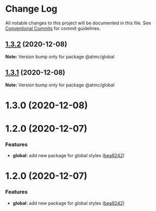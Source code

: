 # Change Log

All notable changes to this project will be documented in this file.
See [Conventional Commits](https://conventionalcommits.org) for commit guidelines.

## [1.3.2](https://github.com/atmc/atmc/compare/@atmc/global@1.3.1...@atmc/global@1.3.2) (2020-12-08)

**Note:** Version bump only for package @atmc/global





## [1.3.1](https://github.com/atmc/atmc/compare/@atmc/global@1.3.0...@atmc/global@1.3.1) (2020-12-08)

**Note:** Version bump only for package @atmc/global





# 1.3.0 (2020-12-08)



# 1.2.0 (2020-12-07)


### Features

* **global:** add new package for global styles ([bea8242](https://github.com/atmc/atmc/commit/bea82423cad0bc231f027ada194eb03529f58b72))





# 1.2.0 (2020-12-07)


### Features

* **global:** add new package for global styles ([bea8242](https://github.com/atmc/atmc/commit/bea82423cad0bc231f027ada194eb03529f58b72))
